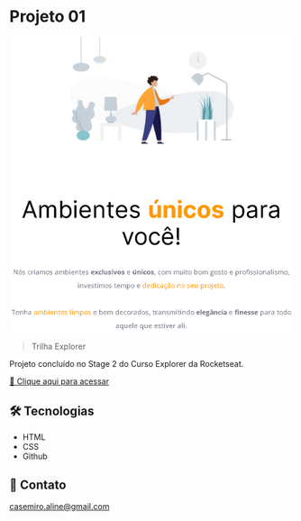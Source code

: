 # Projeto 01 

![preview](./.github/meuprojeto.png)

> Trilha Explorer 

Projeto concluído no Stage 2 do Curso Explorer da Rocketseat. 

[🔗 Clique aqui para acessar](https://alinecasemiro.github.io/meuprojeto/) 

## 🛠 Tecnologias 
- HTML
- CSS
- Github

## 💛 Contato 

casemiro.aline@gmail.com